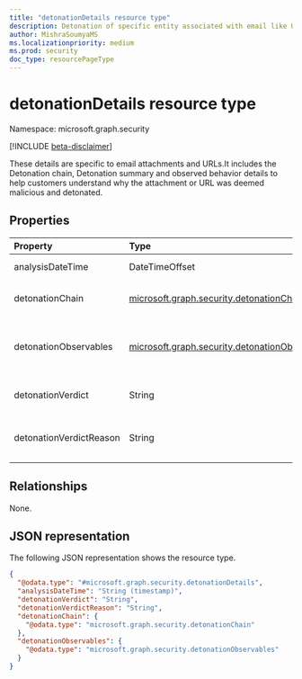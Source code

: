 ```yaml
---
title: "detonationDetails resource type"
description: Detonation of specific entity associated with email like URL or file. 
author: MishraSoumyaMS
ms.localizationpriority: medium
ms.prod: security
doc_type: resourcePageType
---
```


# detonationDetails resource type

Namespace: microsoft.graph.security

[!INCLUDE [beta-disclaimer](../../includes/beta-disclaimer.md)]

These details are specific to email attachments and URLs.It includes the Detonation chain, Detonation summary and observed behavior details to help customers understand why the attachment or URL was deemed malicious and detonated.



## Properties
|Property|Type|Description|
|:---|:---|:---|
|analysisDateTime|DateTimeOffset|The time of detonation.|
|detonationChain|[microsoft.graph.security.detonationChain](../resources/security-detonationchain.md)|The chain of detonation.|
|detonationObservables|[microsoft.graph.security.detonationObservables](../resources/security-detonationobservables.md)|All observables in the detonation tree.|
|detonationVerdict|String|The verdict of detonation.|
|detonationVerdictReason|String|The reason for the verdict of detonation.|

## Relationships
None.

## JSON representation
The following JSON representation shows the resource type.
<!-- {
  "blockType": "resource",
  "@odata.type": "microsoft.graph.security.detonationDetails"
}
-->
``` json
{
  "@odata.type": "#microsoft.graph.security.detonationDetails",
  "analysisDateTime": "String (timestamp)",
  "detonationVerdict": "String",
  "detonationVerdictReason": "String",
  "detonationChain": {
    "@odata.type": "microsoft.graph.security.detonationChain"
  },
  "detonationObservables": {
    "@odata.type": "microsoft.graph.security.detonationObservables"
  }
}
```

